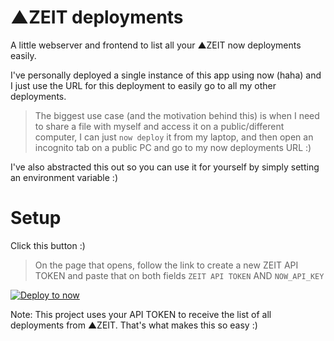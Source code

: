 # ▲ZEIT deployments

A little webserver and frontend to list all your ▲ZEIT now deployments easily.

I've personally deployed a single instance of this app using now (haha) and I just use the URL for this deployment to easily go to all my other deployments.

> The biggest use case (and the motivation behind this) is when I need to share a file with myself and access it on a public/different computer, I can just `now deploy` it from my laptop, and then open an incognito tab on a public PC and go to my now deployments URL :)

I've also abstracted this out so you can use it for yourself by simply setting an environment variable :)

# Setup

Click this button :)

> On the page that opens, follow the link to create a new ZEIT API TOKEN and paste that on both fields `ZEIT API TOKEN` AND `NOW_API_KEY`


[![Deploy to now](https://deploy.now.sh/static/button.svg)](https://deploy.now.sh/?repo=https://github.com/pranaygp/zeit-deployments&env=NOW_API_KEY)

Note: This project uses your API TOKEN to receive the list of all deployments from ▲ZEIT. That's what makes this so easy :)  
